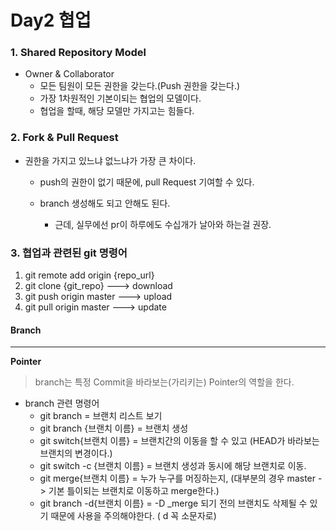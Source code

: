 # Day2 협업

### 1. Shared Repository Model

- Owner & Collaborator
  - 모든 팀원이 모든 권한을 갖는다.(Push 권한을 갖는다.)
  - 가장 1차원적인 기본이되는 협업의 모델이다.
  - 협업을 할때, 해당 모델만 가지고는 힘들다.

### 2. Fork & Pull Request

* 권한을 가지고 있느냐 없느냐가 가장 큰 차이다.

  * push의 권한이 없기 때문에, pull Request 기여할 수 있다.

  * branch 생성해도 되고 안해도 된다.

    * 근데, 실무에선 pr이 하루에도 수십개가 날아와 하는걸 권장.

     

### 3. 협업과 관련된 git 명령어

1. git remote add origin {repo_url} 
2. git clone {git_repo}  ---> download
3. git push origin master ---> upload
4. git pull origin master ---> update





#### Branch

---

**Pointer**

> branch는 특정 Commit을 바라보는(가리키는) Pointer의 역할을 한다.

- branch 관련 명령어
  - git branch = 브랜치 리스트 보기
  - git branch {브랜치 이름} = 브랜치 생성
  - git switch{브랜치 이름} = 브랜치간의 이동을 할 수 있고 (HEAD가 바라보는 브랜치의 변경이다.)
  - git switch -c {브랜치 이름} = 브랜치 생성과 동시에 해당 브랜치로 이동.
  - git merge{브랜치 이름} = 누가 누구를 머징하는지, (대부분의 경우 master -> 기본 틀이되는 브랜치로 이동하고 merge한다.)
  - git branch -d{브랜치 이름} = -D _merge 되기 전의 브랜치도 삭제될 수 있기 때문에 사용을 주의해야한다. ( d 꼭 소문자로)